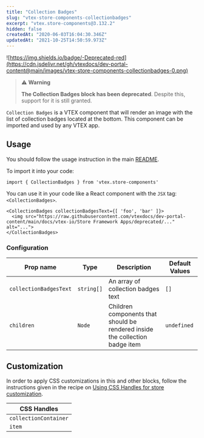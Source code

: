 ```yaml
---
title: "Collection Badges"
slug: "vtex-store-components-collectionbadges"
excerpt: "vtex.store-components@3.132.2"
hidden: false
createdAt: "2020-06-03T16:04:30.346Z"
updatedAt: "2021-10-25T14:50:59.973Z"
---
```

![https://img.shields.io/badge/-Deprecated-red](https://cdn.jsdelivr.net/gh/vtexdocs/dev-portal-content@main/images/vtex-store-components-collectionbadges-0.png)

>⚠️ **Warning**
>
> **The Collection Badges block has been deprecated**. Despite this, support for it is still granted.

`Collection Badges` is a VTEX component that will render an image with the list of collection badges located at the bottom.
This component can be imported and used by any VTEX app.

## Usage

You should follow the usage instruction in the main [README](https://github.com/vtex-apps/store-components/blob/master/README.md#usage).

To import it into your code:

```tsx
import { CollectionBadges } from 'vtex.store-components'
```

You can use it in your code like a React component with the `JSX` tag: `<CollectionBadges>`.

```tsx
<CollectionBadges collectionBadgesText={[ 'foo', 'bar' ]}>
  <img src="https://raw.githubusercontent.com/vtexdocs/dev-portal-content/main/docs/vtex-io/Store Framework Apps/deprecated/..." alt="...">
</CollectionBadges>
```

### Configuration

| Prop name              | Type       | Description                                                                  | Default Values |
| ---------------------- | ---------- | ---------------------------------------------------------------------------- | -------------- |
| `collectionBadgesText` | `string[]` | An array of collection badges text                                           | `[]`           |
| `children`             | `Node`     | Children components that should be rendered inside the collection badge item | `undefined`    |

## Customization

In order to apply CSS customizations in this and other blocks, follow the instructions given in the recipe on [Using CSS Handles for store customization](https://vtex.io/docs/recipes/style/using-css-handles-for-store-customization).

| CSS Handles           |
| --------------------- |
| `collectionContainer` |
| `item`                |